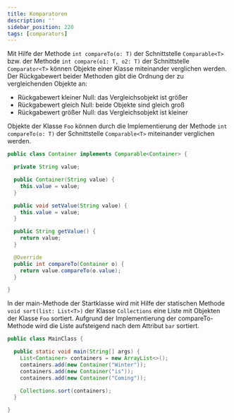 ```yaml
---
title: Komparatoren
description: ''
sidebar_position: 220
tags: [comparators]
---
```


Mit Hilfe der Methode `int compareTo(o: T)` der Schnittstelle `Comparable<T>` bzw. der Methode `int compare(o1: T, o2: T)` der Schnittstelle `Comparator<T>` können Objekte einer Klasse miteinander verglichen werden. Der Rückgabewert beider Methoden gibt die Ordnung der zu
vergleichenden Objekte an:

- Rückgabewert kleiner Null: das Vergleichsobjekt ist größer
- Rückgabewert gleich Null: beide Objekte sind gleich groß
- Rückgabewert größer Null: das Vergleichsobjekt ist kleiner

Objekte der Klasse `Foo` können durch die Implementierung der Methode `int compareTo(o: T)` der Schnittstelle `Comparable<T>` miteinander verglichen werden.

```java title="Container.java" showLineNumbers
public class Container implements Comparable<Container> {

  private String value;

  public Container(String value) {
    this.value = value;
  }

  public void setValue(String value) {
    this.value = value;
  }

  public String getValue() {
    return value;
  }

  @Override
  public int compareTo(Container o) {
    return value.compareTo(o.value);
  }

}
```

In der main-Methode der Startklasse wird mit Hilfe der statischen Methode `void sort(list: List<T>)` der Klasse `Collections` eine Liste mit Objekten der Klasse `Foo` sortiert. Aufgrund der Implementierung der compareTo-Methode wird die Liste aufsteigend nach dem
Attribut `bar` sortiert.

```java title="MainClass.java" showLineNumbers
public class MainClass {

  public static void main(String[] args) {
    List<Container> containers = new ArrayList<>();
    containers.add(new Container("Winter"));
    containers.add(new Container("is"));
    containers.add(new Container("Coming"));

    Collections.sort(containers);
  }

}
```
